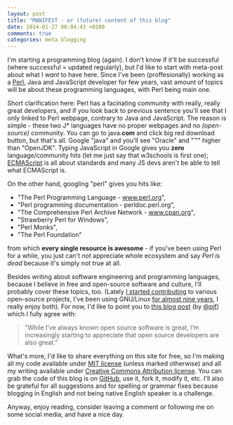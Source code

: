```yaml
---
layout: post
title: "MANIFEST - or (future) content of this blog"
date: 2014-01-27 00:04:43 +0100
comments: true
categories: meta blogging
---
```


I'm starting a programming blog (again). I don't know if it'll be successful (where successful = updated regularly), but I'd like to start with meta-post about what I _want_ to have here. Since I've been (proffesionally) working as a [Perl](http://www.perl.org/), Java and JavaScript developer for few years, vast amount of topics will be about these programming languages, with Perl being main one.

<!-- more -->

Short clarification here: Perl has a facinating community with really, really great developers, and if you look back to previous sentence you'll see that I only linked to Perl webpage, contrary to Java and JavaScript. The reason is simple - these two J* languages have no proper webpages and no _(open-source)_ community. You can go to java.**com** and click big red download button, but that's all. Google "java" and you'll see "Oracle" and "™" higher than "OpenJDK". Typing JavaScript in Google gives you **zero** language/community hits (let me just say that w3schools is first one); [ECMAScript](http://www.ecmascript.org/) is all about standards and many JS devs aren't be able to tell what ECMAScript is.

On the other hand, googling "perl" gives you hits like:

 - "The Perl Programming Language - www.perl.org",
 - "Perl programming documentation - perldoc.perl.org",
 - "The Comprehensive Perl Archive Network - www.cpan.org",
 - "Strawberry Perl for Windows",
 - "Perl Monks",
 - "The Perl Foundation"

from which **every single resource is awesome** - if you've been using Perl for a while, you just can't _not_ appreciate whole ecosystem and say _Perl is dead_ because it's simply not true at all.

Besides writing about software engineering and programming languages, because I believe in free and open-source software and culture, I'll probably cover these topics, too. (Lately [I started contributing](https://github.com/Xaerxess) to various open-source projects, I've been using GNU/Linux [for almost nine years](http://linuxcounter.net/user/407987.html), I really enjoy both). For now, I'd like to point you to [this blog post](http://pjf.id.au/ethics/2013/12/28/do-not-stifle-innovation.html) (by [@pjf](https://twitter.com/pjf)) which I fully agree with:

> "While I’ve always known open source software is great, I’m increasingly starting to appreciate that open source developers are also great."

What's more, I'd like to share everything on this site for free, so I'm making all my code available under [MIT license](http://opensource.org/licenses/MIT) (unless marked otherwise) and all my writing available under [Creative Commons Attribution license](https://creativecommons.org/licenses/by/3.0/). You can grab the code of this blog is on [GitHub](https://github.com/Xaerxess/xaerxess.github.io), use it, fork it, modify it, etc. I'll also be grateful for all suggestions and for spelling or grammar fixes because blogging in English and not being native English speaker is a challenge.

Anyway, enjoy reading, consider leaving a comment or following me on some social media, and have a nice day.
